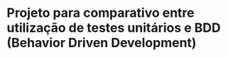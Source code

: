 # Projeto para comparativo entre utilização de testes unitários e BDD (Behavior Driven Development)
